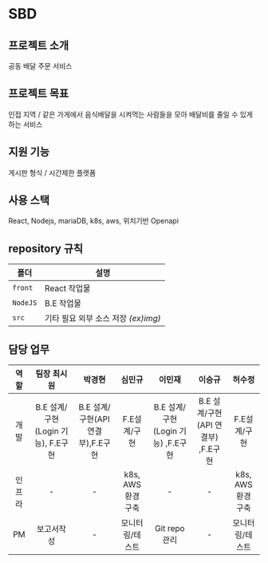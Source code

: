 # SBD
## **프로젝트 소개**

공동 배달 주문 서비스

## **프로젝트 목표**

인접 지역 / 같은 가게에서 음식배달을 시켜먹는 사람들을 모아 배달비를 줄일 수 있게 하는 서비스

## **지원 기능**

게시판 형식 / 시간제한 플랫폼

## **사용 스택**

React, Nodejs, mariaDB, k8s, aws, 위치기반 Openapi

## **repository 규칙**
|폴더|설명|
|-|-|
`front`|  React 작업물
`NodeJS`|  B.E 작업물
`src`|  기타 필요 외부 소스 저장 _(ex)img)_

## **담당 업무**

|역할|팀장 최시원 | 박경현 | 심민규 | 이민재 | 이승규 | 허수정
|:-:|:-:|:-:|:-:|:-:|:-:|:-:|
|개발|B.E 설계/구현(Login 기능), F.E구현|B.E 설계/구현(API연결부),F.E구현 | F.E설계/구현 | B.E 설계/구현(Login 기능) ,F.E구현 | B.E 설계/구현(API 연결부) ,F.E구현 | F.E설계/구현
|인프라|-|-|k8s, AWS 환경 구축|-|-|k8s, AWS 환경 구축
|PM|보고서작성|-|모니터링/테스트|Git repo 관리|-|모니터링/테스트
